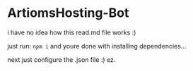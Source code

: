 # ArtiomsHosting-Bot

i have no idea how this read.md file works :)

just run: `npm i`
and youre done with installing dependencies... 

next just configure the .json file :) ez.
